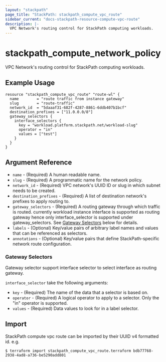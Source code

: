 ```yaml
---
layout: "stackpath"
page_title: "StackPath: stackpath_compute_vpc_route"
sidebar_current: "docs-stackpath-resource-compute-vpc-route"
description: |-
  VPC Network's routing control for StackPath computing workloads.
---
```


# stackpath\_compute\_network\_policy

VPC Network's routing control for StackPath computing workloads.

## Example Usage

```hcl
resource "stackpath_compute_vpc_route" "route-wl" {
  name        = "route traffic from instance gateway"
  slug        = "route-traffic"
  network_id  = "5daaaf31-682f-4287-8861-6ddb407b1bcf"
  destination_prefixes = ["11.0.0.0/8"]
  gateway_selectors {
    interface_selectors {
      key = "workload.platform.stackpath.net/workload-slug"
      operator = "in"
      values = ["test"]
    }
  }
}
```

## Argument Reference

* `name` - (Required) A human readable name.
* `slug` - (Required) A programmatic name for the network policy.
* `network_id` - (Required) VPC network's UUID ID or slug in which subnet needs to be created.
* `destination_prefixes` - (Required) A list of destination network's prefixes to apply routing to.
* `gateway_selectors` - (Required) A routing gateway through which traffic is routed. currently workload instance interface is supported as routing gateway hence only interface_selector is supported under gateway_selectors. See [Gateway Selectors](#gateway-selectors) below for details.
* `labels` - (Optional) Key/value pairs of arbitrary label names and values that can be referenced as selectors.
* `annotations` - (Optional) Key/value pairs that define StackPath-specific network route configuration.

### Gateway Selectors

Gateway selector support interface selector to select interface as routing gateway.

`interface_selector` take the following arguments:

* `key` - (Required) The name of the data that a selector is based on.
* `operator` - (Required) A logical operator to apply to a selector. Only the "in" operator is supported.
* `values` - (Required) Data values to look for in a label selector.

## Import

StackPath compute vpc route can be imported by their UUID v4 formatted id. e.g.

```
$ terraform import stackpath_compute_vpc_route.terraform bdb77768-2938-4ad8-a736-be5290add801
```
